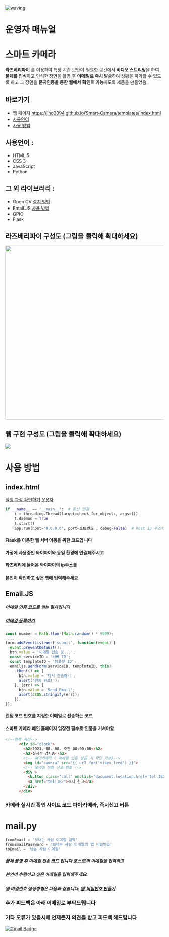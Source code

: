 ![waving](https://capsule-render.vercel.app/api?type=waving&height=200&text=Smart-Camera&fontAlign=58&fontAlignY=30&color=gradient)

# 운영자 매뉴얼

# 스마트 카메라
 
 **라즈베리파이** 를 이용하여 특정 시간 보안이 필요한 공간에서 **비디오 스트리밍**을 하여
 **물체를 인식**하고 인식한 장면을 촬영 후 **이메일로 즉시 발송**하여 상황을 파악할 수 있도록 하고
 그 장면을 **문자인증을 통한 웹에서 확인이 가능**하도록 제품을 만들었음.
 
 
## 바로가기
- 웹 페이지 https://jiho3894.github.io/Smart-Camera/templates/index.html
- [사용언어](#1)
- [사용 방법](#2)
 
## 사용언어 : <a id="1">
* HTML 5
* CSS 3
* JavaScript
* Python

## 그 외 라이브러리 :
* Open CV [설치 방법](http://www.pyimagesearch.com/2016/04/18/install-guide-raspberry-pi-3-raspbian-jessie-opencv-3/)
* Email.JS [사용 방법](https://www.emailjs.com/docs/tutorial/creating-contact-form/)
* GPIO
* Flask

## 라즈베리파이 구성도 (그림을 클릭해 확대하세요)
<img src="https://user-images.githubusercontent.com/79081800/140742387-33c63733-76a9-4876-9afc-a4bcf8eac7d6.png" width="900" height="550">

## 웹 구현 구성도 (그림을 클릭해 확대하세요)
<img src="https://user-images.githubusercontent.com/79081800/114302764-6f564a80-9b05-11eb-9055-6682a97cf69d.jpg">

# 사용 방법 <a id="2">
 
## index.html
[실행 과정 확인하기](https://github.com/jiho3894/Smart-Camera/files/7497202/start.pdf)
 [운용자 ](https://github.com/jiho3894/Smart-Camera/files/7634394/default.pdf)
 
```python
if __name__ == '__main__':  # 통신 연결
    t = threading.Thread(target=check_for_objects, args=())
    t.daemon = True
    t.start()
    app.run(host='0.0.0.0', port=포트번호 , debug=False)  # host ip 주소와 포트번호 변경
```

#### Flask를 이용한 웹 서버 이동을 위한 코드입니다 
#### 가정에 사용중인 와이파이와 동일 환경에 연결해주시고
#### 라즈베리에 들어온 와이파이의 ip주소를
#### 본인이 확인하고 싶은 앱에 입력해주세요

 ## Email.JS
 ##### 이메일 인증 코드를 받는 절차입니다
 ##### [이메일 등록하기](https://dashboard.emailjs.com/admin)
```javaScript
const number = Math.floor(Math.random() * 9999);
 ...
form.addEventListener('submit', function(event) {
  event.preventDefault();
  btn.value = '이메일 전송 중...';
  const serviceID = '서버 ID';
  const templateID = '템플릿 ID';
  emailjs.sendForm(serviceID, templateID, this)
    .then(() => {
      btn.value = '다시 전송하기';
      alert('전송 완료!');
    }, (err) => {
      btn.value = 'Send Email';
      alert(JSON.stringify(err));
    });
});
```
 
#### 랜덤 코드 번호를 지정한 이메일로 전송하는 코드
#### 스마트 카메라 메인 홈페이지 입장전 필수로 인증을 거쳐야함

```html
<!--현재 시간-->
      <div id="clock">
        <h2>2021. 00. 00. 오전 00:00:00</h2>
        <h3>실시간 감시중</h3>
        <!-- 파이카메라 ( 이메일 인증 성공 시 확인 가능)-->
        <img id="camera" src="{{ url_for('video_feed') }}">
        <!-- 모바일 전화 신고 번호 -->
        <div >
          <button class="call" onclick="document.location.href='tel:182'"> 
          <a href="tel:182">즉시 신고</a>
        </div>
      </div>
```
         
### 카메라 실시간 확인 사이트 코드 파이카메라, 즉시신고 버튼

# mail.py
```python
fromEmail = '보내는 사람 이메일 입력'
fromEmailPassword = '보내는 사람 이메일의 앱 비밀번호'
toEmail = '받는 사람 이메일'
```

##### 물체 촬영 후 이메일 전송 코드 입니다 호스트의 이메일을 입력하고
##### 본인이 수령하고 싶은 이메일을 입력해주세요
##### 앱 비밀번호 설정방법은 다음과 같습니다. [앱 비밀번호 만들기](https://support.google.com/accounts/answer/185833?hl=ko)



### 추가 피드백은 아래 이메일로 부탁드립니다
### 기타 오류가 있을시에 언제든지 의견을 받고 피드백 해드립니다
[![Gmail Badge](https://img.shields.io/badge/Gmail-d14836?style=flat-square&logo=Gmail&logoColor=white&link=mailto:snugyun01@gmail.com)](mailto:crsn1111@gmail.com)


